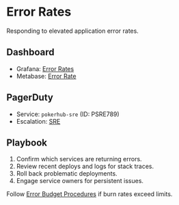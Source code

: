 # Error Rates

Responding to elevated application error rates.

## Dashboard
- Grafana: [Error Rates](../../infrastructure/observability/error-rates-dashboard.json)
- Metabase: [Error Rate](../analytics-dashboards.md#error-rate-1)

## PagerDuty
- Service: `pokerhub-sre` (ID: PSRE789) <!-- Update ID if PagerDuty service changes -->
- Escalation: [SRE](https://pokerhub.pagerduty.com/escalation_policies/PABC123)

## Playbook
1. Confirm which services are returning errors.
2. Review recent deploys and logs for stack traces.
3. Roll back problematic deployments.
4. Engage service owners for persistent issues.

Follow [Error Budget Procedures](../error-budget-procedures.md) if burn rates exceed limits.

